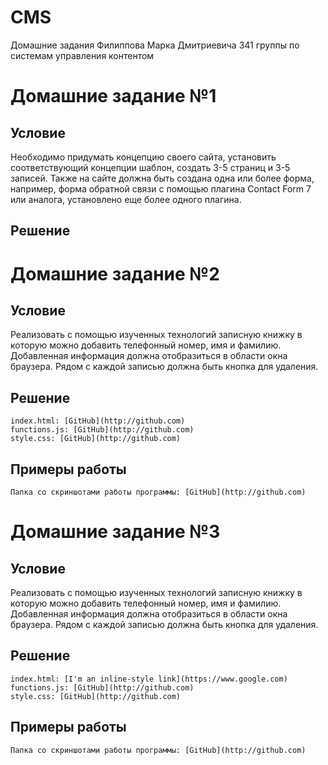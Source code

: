 # CMS
Домашние задания Филиппова Марка Дмитриевича 341 группы по системам управления контентом

# Домашние задание №1
  ## Условие
  Необходимо придумать концепцию своего сайта, установить соответствующий концепции шаблон, создать 3-5 страниц и 3-5 записей. Также на сайте должна быть создана одна или более форма, например, форма обратной связи с помощью плагина Contact Form 7 или аналога, установлено еще более одного плагина.
  ## Решение

# Домашние задание №2
  ## Условие
  Реализовать с помощью изученных технологий записную книжку в которую можно добавить телефонный номер, имя и фамилию. Добавленная информация должна отобразиться в области окна браузера. Рядом с каждой записью должна быть кнопка для удаления.
  ## Решение
    index.html: [GitHub](http://github.com)
    functions.js: [GitHub](http://github.com)
    style.css: [GitHub](http://github.com)
  ## Примеры работы
    Папка со скриншотами работы программы: [GitHub](http://github.com)
    
 # Домашние задание №3
  ## Условие
  Реализовать с помощью изученных технологий записную книжку в которую можно добавить телефонный номер, имя и фамилию. Добавленная информация должна отобразиться в области окна браузера. Рядом с каждой записью должна быть кнопка для удаления.
  ## Решение
    index.html: [I'm an inline-style link](https://www.google.com)
    functions.js: [GitHub](http://github.com)
    style.css: [GitHub](http://github.com)
  ## Примеры работы
    Папка со скриншотами работы программы: [GitHub](http://github.com)
    
